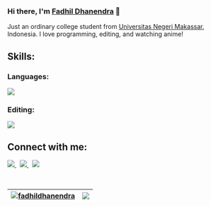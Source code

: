 ### Hi there, I'm [Fadhil Dhanendra](https://github.com/FadhilDhanendra) 👋
<p>Just an ordinary college student from <a href="https://unm.ac.id/">Universitas Negeri Makassar</a>, Indonesia. I love programming, editing, and watching anime!</p>

## Skills:
### Languages:
<p align="left">
    <a>
        <img src="https://skillicons.dev/icons?i=html,css,js,c,cpp">
    </a>
</p>

### Editing:
<p align="left">
    <a>
        <img src="https://skillicons.dev/icons?i=photoshop,premiere">
    </a>
</p>


## Connect with me:
<p>
    <a href="https://twitter.com/FadhilDhanendra">
        <img src="https://skillicons.dev/icons?i=twitter">
    </a>&nbsp;
    <a href="https://www.instagram.com/fadhildhanendra.exe/">
        <img src="https://skillicons.dev/icons?i=instagram">
    </a>&nbsp;
    <a href="https://www.linkedin.com/in/fadhil-dhanendra/">
        <img src="https://skillicons.dev/icons?i=linkedin">
    </a>
</p>

<br>

| <a href="https://github.com/FadhilDhanendra/github-readme-stats"><img align="center" src="https://github-readme-stats.vercel.app/api?username=fadhildhanendra&show_icons=true&locale=en" alt="fadhildhanendra" /></a> | <a href="https://github.com/fadhildhanendra/github-readme-stats"><img align="center" src="https://github-readme-stats.vercel.app/api/top-langs/?username=FadhilDhanendra&layout=compact&theme=buefy&hide_border=true" /></a> |
| ------------- | ------------- |

